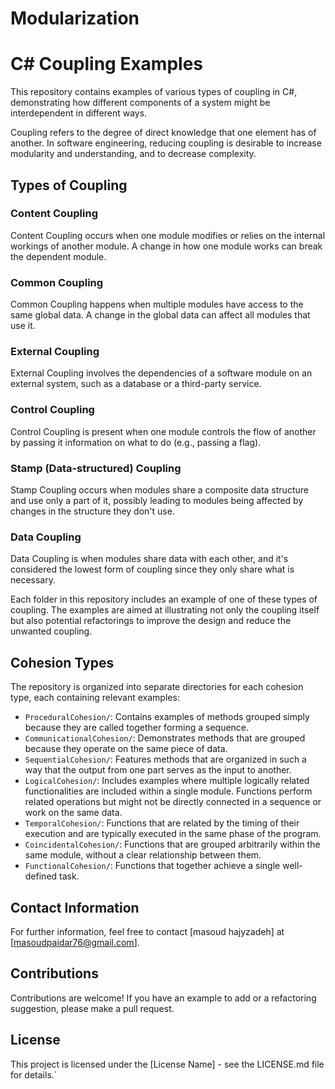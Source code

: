 # Modularization

# C# Coupling Examples

This repository contains examples of various types of coupling in C#, demonstrating how different components of a system might be interdependent in different ways.

Coupling refers to the degree of direct knowledge that one element has of another. In software engineering, reducing coupling is desirable to increase modularity and understanding, and to decrease complexity.

## Types of Coupling

### Content Coupling
Content Coupling occurs when one module modifies or relies on the internal workings of another module. A change in how one module works can break the dependent module.

### Common Coupling
Common Coupling happens when multiple modules have access to the same global data. A change in the global data can affect all modules that use it.

### External Coupling
External Coupling involves the dependencies of a software module on an external system, such as a database or a third-party service.

### Control Coupling
Control Coupling is present when one module controls the flow of another by passing it information on what to do (e.g., passing a flag).

### Stamp (Data-structured) Coupling
Stamp Coupling occurs when modules share a composite data structure and use only a part of it, possibly leading to modules being affected by changes in the structure they don't use.

### Data Coupling
Data Coupling is when modules share data with each other, and it's considered the lowest form of coupling since they only share what is necessary.

Each folder in this repository includes an example of one of these types of coupling. The examples are aimed at illustrating not only the coupling itself but also potential refactorings to improve the design and reduce the unwanted coupling.


## Cohesion Types
The repository is organized into separate directories for each cohesion type, each containing relevant examples:

- `ProceduralCohesion/`: Contains examples of methods grouped simply because they are called together forming a sequence.
- `CommunicationalCohesion/`: Demonstrates methods that are grouped because they operate on the same piece of data.
- `SequentialCohesion/`: Features methods that are organized in such a way that the output from one part serves as the input to another.
- `LogicalCohesion/`: Includes examples where multiple logically related functionalities are included within a single module. Functions perform related operations but might not be directly connected in a sequence or work on the same data.
- `TemporalCohesion/`: Functions that are related by the timing of their execution and are typically executed in the same phase of the program.
- `CoincidentalCohesion/`: Functions that are grouped arbitrarily within the same module, without a clear relationship between them.
- `FunctionalCohesion/`: Functions that together achieve a single well-defined task.






## Contact Information

For further information, feel free to contact [masoud hajyzadeh] at [masoudpaidar76@gmail.com].

## Contributions

Contributions are welcome! If you have an example to add or a refactoring suggestion, please make a pull request.

## License

This project is licensed under the [License Name] - see the LICENSE.md file for details.`